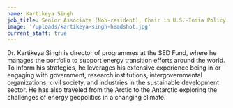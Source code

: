 ```yaml
---
name: Kartikeya Singh
job_title: Senior Associate (Non-resident), Chair in U.S.-India Policy Studies
image: '/uploads/kartikeya-singh-headshot.jpg'
current_staff: true
---
```


Dr. Kartikeya Singh is director of programmes at the SED Fund, where he manages the portfolio to support energy transition efforts around the world. To inform his strategies, he leverages his extensive experience being in or engaging with government, research institutions, intergovernmental organizations, civil society, and industries in the sustainable development sector. He has also traveled from the Arctic to the Antarctic exploring the challenges of energy geopolitics in a changing climate.
